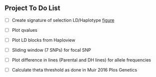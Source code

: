 ## Project To Do List

- [ ] Create signature of selection LD/Haplotype [figure](http://journals.plos.org/plosgenetics/article?id=10.1371/journal.pgen.1006178)
- [ ] Plot qvalues
- [ ] Plot LD blocks from Haploview
- [ ] Sliding window (7 SNPs) for focal SNP 
- [ ] Plot difference in lines (Parental and DH lines) for allele frequencies
- [ ] Calculate theta threshold as done in Muir 2016 Plos Genetics
          
    
